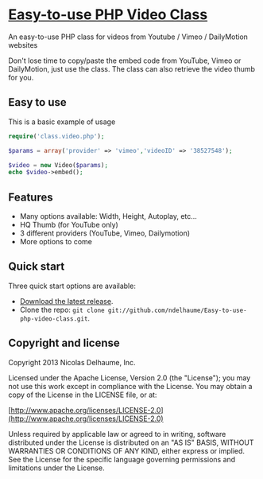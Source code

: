 [Easy-to-use PHP Video Class](https://github.com/ndelhaume/Easy-to-use-php-video-class/)
===========================

An easy-to-use PHP class for videos from Youtube / Vimeo / DailyMotion websites

Don't lose time to copy/paste the embed code from YouTube, Vimeo or DailyMotion, just use the class. 
The class can also retrieve the video thumb for you.



## Easy to use ##
This is a basic example of usage 
```PHP 
require('class.video.php');

$params = array('provider' => 'vimeo','videoID' => '38527548');

$video = new Video($params); 
echo $video->embed();
```


## Features ##
- Many options available: Width, Height, Autoplay, etc...
- HQ Thumb (for YouTube only)
- 3 different providers (YouTube, Vimeo, Dailymotion)
- More options to come


## Quick start

Three quick start options are available:

* [Download the latest release](https://github.com/ndelhaume/Easy-to-use-php-video-class/zipball/master).
* Clone the repo: `git clone git://github.com/ndelhaume/Easy-to-use-php-video-class.git`.


## Copyright and license

Copyright 2013 Nicolas Delhaume, Inc.

Licensed under the Apache License, Version 2.0 (the "License");
you may not use this work except in compliance with the License.
You may obtain a copy of the License in the LICENSE file, or at:

  [http://www.apache.org/licenses/LICENSE-2.0](http://www.apache.org/licenses/LICENSE-2.0)

Unless required by applicable law or agreed to in writing, software
distributed under the License is distributed on an "AS IS" BASIS,
WITHOUT WARRANTIES OR CONDITIONS OF ANY KIND, either express or implied.
See the License for the specific language governing permissions and
limitations under the License.
